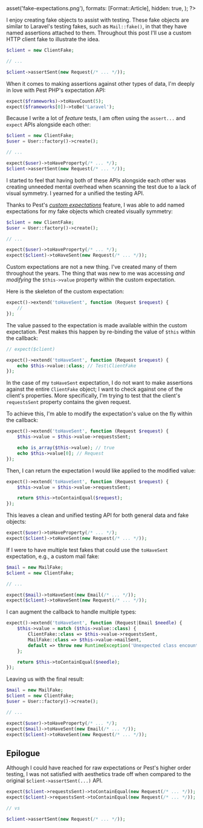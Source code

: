 <?php

use TiMacDonald\Website\Format;
use TiMacDonald\Website\Page;

/**
 * Props.
 *
 * @var string $projectBase
 * @var \TiMacDonald\Website\Request $request
 * @var \TiMacDonald\Website\Url $url
 * @var (callable(string): void) $e
 * @var \TiMacDonald\Website\Markdown $markdown
 * @var \TiMacDonald\Website\Collection $collection
 */

// ...

$page = Page::fromPost(
    file: __FILE__,
    title: 'Fake expectations',
    description: 'A testing fake with named assertions or Pest PHP\'s expectation API: ¿Por Qué No Los Dos?',
    date: new DateTimeImmutable('now', new DateTimeZone('Australia/Melbourne')),
    image: $url->asset('fake-expectations.png'),
    formats: [Format::Article],
    hidden: true,
);

?>

I enjoy creating fake objects to assist with testing. These fake objects are similar to Laravel's testing fakes, such as `Mail::fake()`, in that they have named assertions attached to them. Throughout this post I'll use a custom HTTP client fake to illustrate the idea.

```php
$client = new ClientFake;

// ...

$client->assertSent(new Request(/* ... */));
```

When it comes to making assertions against other types of data, I'm deeply in love with Pest PHP's expectation API:

```php
expect($frameworks)->toHaveCount(5);
expect($frameworks[0])->toBe('Laravel');
```

Because I write a lot of _feature_ tests, I am often using the `assert...` and `expect` APIs alongside each other:

```php
$client = new ClientFake;
$user = User::factory()->create();

// ...

expect($user)->toHaveProperty(/* ... */);
$client->assertSent(new Request(/* ... */));
```

I started to feel that having both of these APIs alongside each other was creating unneeded mental overhead when scanning the test due to a lack of visual symmetry. I yearned for a unified the testing API.

Thanks to Pest's [_custom expectations_](https://pestphp.com/docs/custom-expectations) feature, I was able to add named expectations for my fake objects which created visually symmetry:

```php
$client = new ClientFake;
$user = User::factory()->create();

// ...

expect($user)->toHaveProperty(/* ... */);
expect($client)->toHaveSent(new Request(/* ... */));
```

Custom expectations are not a new thing. I've created many of them throughout the years. The thing that was new to me was accessing _and modifying_ the `$this->value` property within the custom expectation.

Here is the skeleton of the custom expectation:

```php
expect()->extend('toHaveSent', function (Request $request) {
    //
});
```

The value passed to the expectation is made available within the custom expectation. Pest makes this happen by re-binding the value of `$this` within the callback:

```php
// expect($client)

expect()->extend('toHaveSent', function (Request $request) {
    echo $this->value::class; // Test\ClientFake
});
```

In the case of my `toHaveSent` expectation, I do not want to make assertions against the entire `ClientFake` object; I want to check against one of the client's properties. More specifically, I'm trying to test that the client's `requestsSent` property contains the given request.

To achieve this, I'm able to modify the expectation's value on the fly within the callback:

```php
expect()->extend('toHaveSent', function (Request $request) {
    $this->value = $this->value->requestsSent;

    echo is_array($this->value); // true
    echo $this->value[0]; // Request
});
```

Then, I can return the expectation I would like applied to the modified value:

```php
expect()->extend('toHaveSent', function (Request $request) {
    $this->value = $this->value->requestsSent;

    return $this->toContainEqual($request);
});
```

This leaves a clean and unified testing API for both general data and fake objects:

```php
expect($user)->toHaveProperty(/* ... */);
expect($client)->toHaveSent(new Request(/* ... */));
```

If I were to have multiple test fakes that could use the `toHaveSent` expectation, e.g., a custom mail fake:

```php
$mail = new MailFake;
$client = new ClientFake;

// ...

expect($mail)->toHaveSent(new Email(/* ... */));
expect($client)->toHaveSent(new Request(/* ... */));
```

I can augment the callback to handle multiple types:

```php
expect()->extend('toHaveSent', function (Request|Email $needle) {
    $this->value = match ($this->value::class) {
        ClientFake::class => $this->value->requestsSent,
        MailFake::class => $this->value->mailSent,
        default => throw new RuntimeException('Unexpected class encounterd ['.$this->value::class.'].'),
    };

    return $this->toContainEqual($needle);
});
```

Leaving us with the final result:

```php
$mail = new MailFake;
$client = new ClientFake;
$user = User::factory()->create();

// ...

expect($user)->toHaveProperty(/* ... */);
expect($mail)->toHaveSent(new Email(/* ... */));
expect($client)->toHaveSent(new Request(/* ... */));
```


## Epilogue

Although I could have reached for raw expectations or Pest's higher order testing, I was not satisfied with aesthetics trade off when compared to the original `$client->assertSent(...)` API.

```php
expect($client->requestsSent)->toContainEqual(new Request(/* ... */));
expect($client)->requestsSent->toContainEqual(new Request(/* ... */));

// vs

$client->assertSent(new Request(/* ... */));
```
